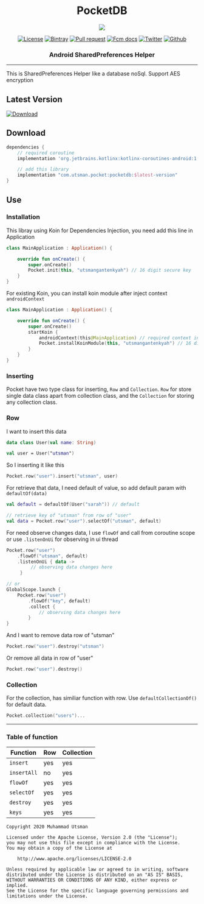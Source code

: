 <h1 align="center">
  PocketDB
</h1>

<p align="center">
  <img src="https://images.unsplash.com/photo-1560748526-881455a4e9b2?ixlib=rb-1.2.1&ixid=eyJhcHBfaWQiOjEyMDd9&auto=format&fit=crop&w=850&q=80"/>
</p>

<p align="center">
  <a href="LICENSE"><img alt="License" src="https://img.shields.io/badge/License-Apache%202.0-blue.svg"></a>
  <a href="https://bintray.com/kucingapes/utsman/com.utsman.pocket"><img alt="Bintray" src="https://api.bintray.com/packages/kucingapes/utsman/com.utsman.pocket/images/download.svg"></a>
  <a href="https://github.com/utsmannn/pocketdb/pulls"><img alt="Pull request" src="https://img.shields.io/badge/PRs-welcome-brightgreen.svg?style=flat"></a>
  <a href="https://developer.android.com/kotlin"><img alt="Fcm docs" src="https://img.shields.io/badge/Kotlin-Coroutine-orange?logo=kotlin&style=flat"></a>
  <a href="https://twitter.com/utsmannn"><img alt="Twitter" src="https://img.shields.io/twitter/follow/utsmannn"></a>
  <a href="https://github.com/utsmannn"><img alt="Github" src="https://img.shields.io/github/followers/utsmannn?label=follow&style=social"></a>
  <h3 align="center">Android SharedPreferences Helper</h3>
</p>

---

This is SharedPreferences Helper like a database noSql. Support AES encryption

## Latest Version
[ ![Download](https://api.bintray.com/packages/kucingapes/utsman/com.utsman.pocket/images/download.svg) ](https://bintray.com/kucingapes/utsman/com.utsman.pocket/_latestVersion)

## Download
```groovy
dependencies {
    // required coroutine
    implementation 'org.jetbrains.kotlinx:kotlinx-coroutines-android:1.3.8'

    // add this library
    implementation "com.utsman.pocket:pocketdb:$latest-version"
}
```

## Use
### Installation
This libray using Koin for Dependencies Injection, you need add this line in Application
```kotlin
class MainApplication : Application() {

    override fun onCreate() {
        super.onCreate()
        Pocket.init(this, "utsmangantenkyah") // 16 digit secure key
    }
}
```

For existing Koin, you can install koin module after inject context `androidContext`
```kotlin
class MainApplication : Application() {

    override fun onCreate() {
        super.onCreate()
        startKoin {
            androidContext(this@MainApplication) // required context injection
            Pocket.installKoinModule(this, "utsmangantenkyah") // 16 digit secure key
        }
    }
}
```

### Inserting
Pocket have two type class for inserting, `Row` and `Collection`. `Row` for store single data class apart from collection class, and the `Collection` for storing any collection class.

### Row
I want to insert this data
```kotlin
data class User(val name: String)

val user = User("utsman")
```

So I inserting it like this
```kotlin
Pocket.row("user").insert("utsman", user)
```

For retrieve that data, I need default of value, so add default param with `defaultOf(data)`
```kotlin
val default = defaultOf(User("sarah")) // default

// retrieve key of "utsman" from row of "user"
val data = Pocket.row("user").selectOf("utsman", default)
```

For need observe changes data, I use `flowOf` and call from coroutine scope or use `.listenOnUi` for observing in ui thread
```kotlin
Pocket.row("user")
    .flowOf("utsman", default)
    .listenOnUi { data ->
         // observing data changes here
     }

// or
GlobalScope.launch {
    Pocket.row("user")
        .flowOf("key", default)
        .collect {
            // observing data changes here
        }
}
```

And I want to remove data row of "utsman"
```kotlin
Pocket.row("user").destroy("utsman")
```

Or remove all data in row of "user"
```kotlin
Pocket.row("user").destroy()
```

### Collection
For the collection, has similiar function with row. Use `defaultCollectionOf()` for default data.
```kotlin
Pocket.collection("users")...
```

---

### Table of function
| Function | Row | Collection |
| --- | --- | --- |
| `insert` | yes | yes |
| `insertAll` | no | yes |
| `flowOf` | yes | yes |
| `selectOf` | yes | yes |
| `destroy` | yes | yes |
| `keys` | yes | yes |

```
Copyright 2020 Muhammad Utsman

Licensed under the Apache License, Version 2.0 (the "License");
you may not use this file except in compliance with the License.
You may obtain a copy of the License at

    http://www.apache.org/licenses/LICENSE-2.0

Unless required by applicable law or agreed to in writing, software
distributed under the License is distributed on an "AS IS" BASIS,
WITHOUT WARRANTIES OR CONDITIONS OF ANY KIND, either express or implied.
See the License for the specific language governing permissions and
limitations under the License.
```